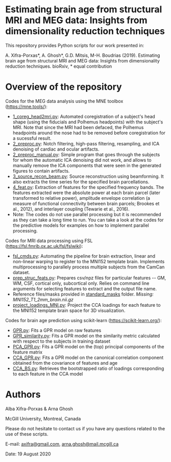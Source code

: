 # 
# Estimating brain age from structural MRI and MEG data: Insights from dimensionality reduction techniques

This repository provides Python scripts for our work presented in:

A. Xifra-Porxas*, A. Ghosh*, G.D. Mitsis, M-H. Boudrias (2019). Estimating brain age from structural MRI and MEG data: Insights from dimensionality reduction techniques. bioRxiv, * equal contribution

# Overview of the repository
Codes for the MEG data analysis using the MNE toolbox (https://mne.tools/):
- [1_coreg_head2mri.py](/meg/1_coreg_head2mri.py): Automated coregistration of a subject's head shape (using the fiducials and Polhemus headpoints) with the subject's MRI. Note that since the MRI had been defaced, the Polhemus headpoints around the nose had to be removed before coregistration for a sucessful result.
- [2_preproc.py](/meg/2_preproc.py): Notch filtering, high-pass filtering, resampling, and ICA denoising of cardiac and ocular artifacts.
- [2_preproc_manual.py](/meg/2_preproc_manual.py): Simple program that goes through the subjects for whom the automatic ICA denoising did not work, and allows to manually remove the ICA components that were seen in the generated figures to contain artifacts.
- [3_source_recon_beam.py](/meg/3_source_recon_beam.py): Source reconstruction using beamforming. It also extracts the time series for the specified brain parcellations. 
- [4_feat.py](/meg/4_feat.py): Extraction of features for the specified frequency bands. The features extracted were the absolute power at each brain parcel (later transformed to relative power), amplitude envelope correlation (a measure of functional connectivity between brain parcels; Brookes et al., 2012), and interlayer coupling (Tewarie et al., 2016). 
- Note: The codes do not use parallel processing but it is recommended as they can take a long time to run. You can take a look at the codes for the predictive models for examples on how to implement parallel processing.

Codes for MRI data processing using FSL (https://fsl.fmrib.ox.ac.uk/fsl/fslwiki):
- [fsl_cmds.py](/mri/fsl_cmds.py): Automating the pipeline for brain extraction, linear and non-linear warping to register to the MNI152 template brain. Implements multiprocessing to parallely process multiple subjects from the CamCan dataset. 
- [prep_struc_feats.py](/mri/prep_struc_feats.py): Prepares csv/npz files for particular features -- GM, WM, CSF, cortical only, subcortical only. Relies on command line arguments for selecting features to extract and the output file name.
- Reference files/masks provided in [standard_masks](/mri/standard_masks/) folder. _Missing: MNI152_T1_2mm_brain.nii.gz_
- [project_loadings_MNI.py](/mri/project_loadings_MNI.py): Project the CCA loadings for each feature to the MNI152 template brain space for 3D visualization.

Codes for brain age prediction using scikit-learn (https://scikit-learn.org/):
- [GPR.py](/Age_Prediction/GPR.py): Fits a GPR model on raw features
- [GPR_similarity.py](/Age_Prediction/GPR_similarity.py): Fits a GPR model on the similarity metric calculated with respect to the subjects in training dataset
- [PCA_GPR.py](/Age_Prediction/PCA_GPR.py): Fits a GPR model on the (top) principal components of the feature matrix
- [CCA_GPR.py](/Age_Prediction/CCA_GPR.py): Fits a GPR model on the canonical correlation component obtained from the covariance of features and age
- [CCA_BS.py](/Age_Prediction/CA_BS.py): Retrieves the bootstrapped ratio of loadings corresponding to each feature in the CCA model

# Authors
Alba Xifra-Porxas & Arna Ghosh

McGill University, Montreal, Canada

Please do not hesitate to contact us if you have any questions related to the use of these scripts.

E-mail: axifra@gmail.com, arna.ghosh@mail.mcgill.ca

Date: 19 August 2020
